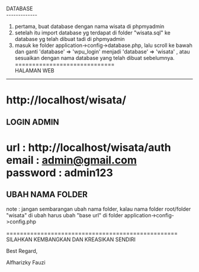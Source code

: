 DATABASE <br>
------------- <br>
1. pertama, buat database dengan nama wisata di phpmyadmin
2. setelah itu import database yg terdapat di folder "wisata.sql" ke database yg telah dibuat tadi di phpmyadmin
3. masuk ke folder application->config->database.php, lalu scroll ke bawah dan ganti 'database' => 'wpu_login'  menjadi 'database' => 'wisata' , atau sesuaikan dengan nama database yang telah dibuat sebelumnya. <br>
============================= <br>
HALAMAN WEB <br>
--------------
http://localhost/wisata/
=============================
LOGIN ADMIN
---------------
url : http://localhost/wisata/auth <br>
email : admin@gmail.com <br>
password : admin123
=============================
UBAH NAMA FOLDER 
----------------
note : jangan sembarangan ubah nama folder, kalau nama folder root/folder "wisata" di ubah harus ubah "base url" di folder application->config->config.php

==================================================
SILAHKAN KEMBANGKAN DAN KREASIKAN SENDIRI 



Best Regard,


Alfharizky Fauzi
